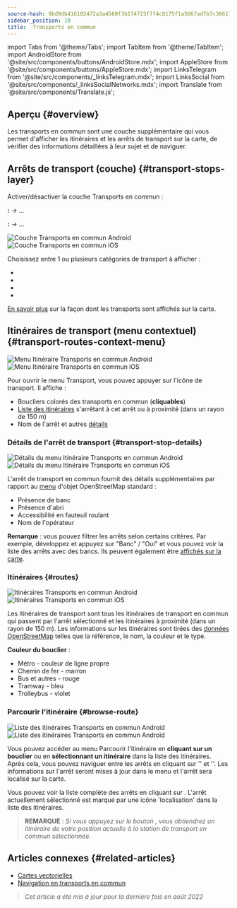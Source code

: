 ```yaml
---
source-hash: 9bd9db416102472a3a4560f3b174723f7f4c8175f1a5667ad7b7c36617bfc3ec
sidebar_position: 10
title:  Transports en commun
---
```


import Tabs from '@theme/Tabs';
import TabItem from '@theme/TabItem';
import AndroidStore from '@site/src/components/buttons/AndroidStore.mdx';
import AppleStore from '@site/src/components/buttons/AppleStore.mdx';
import LinksTelegram from '@site/src/components/_linksTelegram.mdx';
import LinksSocial from '@site/src/components/_linksSocialNetworks.mdx';
import Translate from '@site/src/components/Translate.js';


## Aperçu {#overview}

Les transports en commun sont une couche supplémentaire qui vous permet d'afficher les itinéraires et les arrêts de transport sur la carte, de vérifier des informations détaillées à leur sujet et de naviguer.

## Arrêts de transport (couche) {#transport-stops-layer}

Activer/désactiver la couche Transports en commun :

**<Translate android="true" ids="android_button_seq"/> :** *<Translate android="true" ids="shared_string_menu,configure_map,rendering_category_transport"/> →* &#8230;

<p> </p>

**<Translate ios="true" ids="ios_button_seq"/> :** *<Translate ios="true" ids="shared_string_menu,configure_map,rendering_category_transport"/> →* &#8230;

<p> </p>

![Couche Transports en commun Android](@site/static/img/map/pt_layer_android.png) ![Couche Transports en commun iOS](@site/static/img/map/pt_layer_ios.png)

Choisissez entre 1 ou plusieurs catégories de transport à afficher :

- <Translate android="true" ids="rendering_attr_transportStops_name"/>
- <Translate android="true" ids="rendering_attr_publicTransportMode_name"/>
- <Translate android="true" ids="rendering_attr_tramTrainRoutes_name"/>
- <Translate android="true" ids="rendering_attr_subwayMode_name"/>

[En savoir plus](../map/vector-maps.md#transport) sur la façon dont les transports sont affichés sur la carte.


## Itinéraires de transport (menu contextuel) {#transport-routes-context-menu}

![Menu Itinéraire Transports en commun Android](@site/static/img/map/pt_routemenu_android.png) ![Menu Itinéraire Transports en commun iOS](@site/static/img/map/pt_routemenu_ios.png)

Pour ouvrir le menu Transport, vous pouvez appuyer sur l'icône de transport. Il affiche :

- Boucliers colorés des transports en commun (**cliquables**)
- [Liste des itinéraires](#routes) s'arrêtant à cet arrêt ou à proximité (dans un rayon de 150 m)
- Nom de l'arrêt et autres [détails](#transport-stop-details)

### Détails de l'arrêt de transport {#transport-stop-details}

![Détails du menu Itinéraire Transports en commun Android](@site/static/img/map/pt_routemenu_details_android.png) ![Détails du menu Itinéraire Transports en commun iOS](@site/static/img/map/pt_routemenu_details_ios.png)

L'arrêt de transport en commun fournit des détails supplémentaires par rapport au [menu](../map/map-context-menu.md#details) d'objet OpenStreetMap standard :

- Présence de banc
- Présence d'abri
- Accessibilité en fauteuil roulant
- Nom de l'opérateur

**Remarque** : vous pouvez filtrer les arrêts selon certains critères. Par exemple, développez et appuyez sur "Banc" / "Oui" et vous pouvez voir la liste des arrêts avec des bancs. Ils peuvent également être [affichés sur la carte](../map/point-layers-on-map.md#search-results-poi-on-the-map).


### Itinéraires {#routes}

![Itinéraires Transports en commun Android](@site/static/img/map/pt_routes_android.png) ![Itinéraires Transports en commun iOS](@site/static/img/map/pt_routes_ios.png)

Les itinéraires de transport sont tous les itinéraires de transport en commun qui passent par l'arrêt sélectionné et les itinéraires à proximité (dans un rayon de 150 m). Les informations sur les itinéraires sont tirées des [données OpenStreetMap](https://wiki.openstreetmap.org/wiki/Public_transport) telles que la référence, le nom, la couleur et le type.

**Couleur du bouclier** :

- Métro - couleur de ligne propre
- Chemin de fer - marron
- Bus et autres - rouge
- Tramway - bleu
- Trolleybus - violet

### Parcourir l'itinéraire {#browse-route}

![Liste des itinéraires Transports en commun Android](@site/static/img/map/pt_route_list_android.png) ![Liste des itinéraires Transports en commun Android](@site/static/img/map/pt_route_list_ios.png)

Vous pouvez accéder au menu Parcourir l'itinéraire en **cliquant sur un bouclier** ou en **sélectionnant un itinéraire** dans la liste des itinéraires. Après cela, vous pouvez naviguer entre les arrêts en cliquant sur '<Translate android="true" ids="shared_string_previous"/>' et '<Translate android="true" ids="shared_string_next"/>'. Les informations sur l'arrêt seront mises à jour dans le menu et l'arrêt sera localisé sur la carte.

Vous pouvez voir la liste complète des arrêts en cliquant sur <Translate android="true" ids="rendering_category_details"/>. L'arrêt actuellement sélectionné est marqué par une icône 'localisation' dans la liste des itinéraires.

> **REMARQUE** : *Si vous appuyez sur le bouton <Translate android="true" ids="get_directions"/>, vous obtiendrez un itinéraire de votre position actuelle à la station de transport en commun sélectionnée.*


## Articles connexes {#related-articles}

- [Cartes vectorielles](../map/vector-maps.md)
- [Navigation en transports en commun](../navigation/routing/public-transport-navigation.md)

> *Cet article a été mis à jour pour la dernière fois en août 2022*
